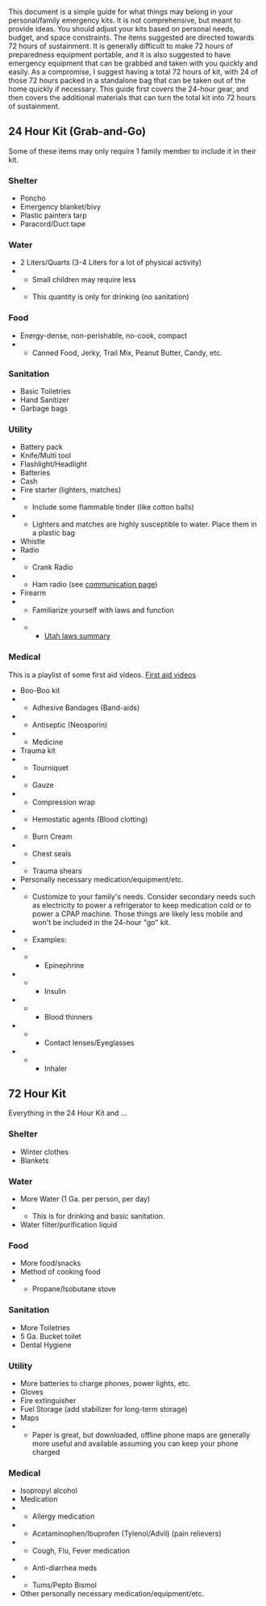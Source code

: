 This document is a simple guide for what things may belong in your personal/family emergency kits. It is not comprehensive, but meant to provide ideas. You should adjust your kits based on personal needs, budget, and space constraints. The items suggested are directed towards 72 hours of sustainment. It is generally difficult to make 72 hours of preparedness equipment portable, and it is also suggested to have emergency equipment that can be grabbed and taken with you quickly and easily. As a compromise, I suggest having a total 72 hours of kit, with 24 of those 72 hours packed in a standalone bag that can be taken out of the home quickly if necessary. This guide first covers the 24-hour gear, and then covers the additional materials that can turn the total kit into 72 hours of sustainment.

## 24 Hour Kit (Grab-and-Go)
Some of these items may only require 1 family member to include it in their kit.

### Shelter
- Poncho
- Emergency blanket/bivy
- Plastic painters tarp
- Paracord/Duct tape

### Water
- 2 Liters/Quarts (3-4 Liters for a lot of physical activity)
- - Small children may require less
- - This quantity is only for drinking (no sanitation)

### Food
- Energy-dense, non-perishable, no-cook, compact
- - Canned Food, Jerky, Trail Mix, Peanut Butter, Candy, etc.

### Sanitation
- Basic Toiletries
- Hand Sanitizer
- Garbage bags

### Utility
- Battery pack
- Knife/Multi tool
- Flashlight/Headlight
- Batteries
- Cash
- Fire starter (lighters, matches)
- - Include some flammable tinder (like cotton balls)
- - Lighters and matches are highly susceptible to water. Place them in a plastic bag
- Whistle
- Radio
- - Crank Radio
- - Ham radio (see [communication page](./communication.md))
- Firearm
- - Familiarize yourself with laws and function
- - - [Utah laws summary](https://utahcarrylaws.com/laws/utah/self-defense/)

### Medical
This is a playlist of some first aid videos. [First aid videos](https://www.youtube.com/playlist?list=PLvd0isBh6beQJ1YrlssqzKoXY_aw-qvoW)
- Boo-Boo kit
- - Adhesive Bandages (Band-aids)
- - Antiseptic (Neosporin)
- - Medicine
- Trauma kit
- - Tourniquet
- - Gauze
- - Compression wrap
- - Hemostatic agents (Blood clotting)
- - Burn Cream
- - Chest seals
- - Trauma shears
- Personally necessary medication/equipment/etc.
- - Customize to your family's needs. Consider secondary needs such as electricity to power a refrigerator to keep medication cold or to power a CPAP machine. Those things are likely less mobile and won't be included in the 24-hour "go" kit.
- - Examples:
- - - Epinephrine
- - - Insulin
- - - Blood thinners
- - - Contact lenses/Eyeglasses
- - - Inhaler


## 72 Hour Kit
Everything in the 24 Hour Kit and ...

### Shelter
- Winter clothes
- Blankets

### Water
- More Water (1 Ga. per person, per day)
- - This is for drinking and basic sanitation.
- Water filter/purification liquid

### Food
- More food/snacks
- Method of cooking food
- - Propane/Isobutane stove

### Sanitation
- More Toiletries
- 5 Ga. Bucket toilet
- Dental Hygiene

### Utility
- More batteries to charge phones, power lights, etc.
- Gloves
- Fire extinguisher
- Fuel Storage (add stabilizer for long-term storage)
- Maps
- - Paper is great, but downloaded, offline phone maps are generally more useful and available assuming you can keep your phone charged

### Medical
- Isopropyl alcohol
- Medication
- - Allergy medication
- - Acetaminophen/Ibuprofen (Tylenol/Advil) (pain relievers)
- - Cough, Flu, Fever medication
- - Anti-diarrhea meds
- - Tums/Pepto Bismol
- Other personally necessary medication/equipment/etc.

